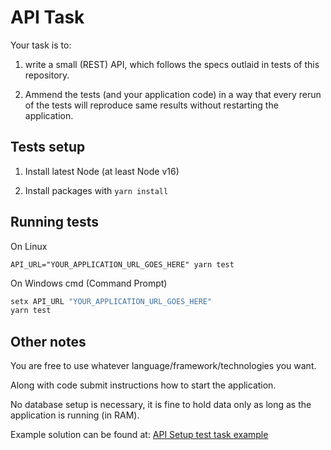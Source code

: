 # API Task

Your task is to:

1. write a small (REST) API, which follows the specs outlaid in tests
of this repository.

2. Ammend the tests (and your application code) in a way that every rerun of the tests
will reproduce same results without restarting the application.

## Tests setup

1. Install latest Node (at least Node v16)

2. Install packages with `yarn install`

## Running tests

On Linux

`API_URL="YOUR_APPLICATION_URL_GOES_HERE" yarn test`

On Windows cmd (Command Prompt)

```cmd
setx API_URL "YOUR_APPLICATION_URL_GOES_HERE"
yarn test
```

## Other notes

You are free to use whatever language/framework/technologies you want.

Along with code submit instructions how to start the application.

No database setup is necessary, it is fine to hold data only as long as the application is
running (in RAM).

Example solution can be found at: [API Setup test task example](https://github.com/Foundation-CR14/API-Setup-test-task-example)
